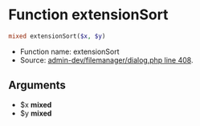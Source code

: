 Function extensionSort
===========================





```php
mixed extensionSort($x, $y)
```

* Function name: extensionSort
* Source: [admin-dev/filemanager/dialog.php line 408](https://github.com/PrestaShop/PrestaShop/blob/1.6.0.6/admin-dev/filemanager/dialog.php#L408).

Arguments
---------

* $x **mixed**
* $y **mixed**

